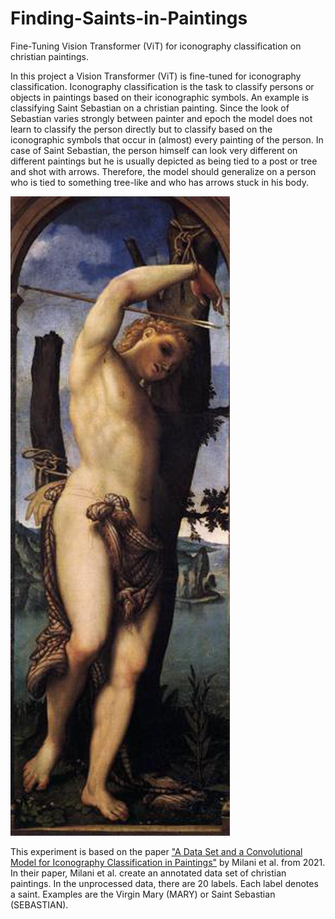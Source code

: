 # Finding-Saints-in-Paintings
Fine-Tuning Vision Transformer (ViT) for iconography classification on christian paintings.


In this project a Vision Transformer (ViT) is fine-tuned for iconography classification. Iconography classification is the task to classify persons or objects in paintings based on their iconographic symbols. An example is classifying Saint Sebastian on a christian painting. Since the look of Sebastian varies strongly between painter and epoch the model does not learn to classify the person directly but to classify based on the iconographic symbols that occur in (almost) every painting of the person. In case of Saint Sebastian, the person himself can look very different on different paintings but he is usually depicted as being tied to a post or tree and shot with arrows. Therefore, the model should generalize on a person who is tied to something tree-like and who has arrows stuck in his body.

![](https://github.com/SamiNenno/Finding-Saints-in-Paintings/blob/main/Images/Sebastian_1.jpg)


This experiment is based on the paper ["A Data Set and a Convolutional Model for Iconography Classification in Paintings"](https://dl.acm.org/doi/10.1145/3458885) by Milani et al. from 2021.
In their paper, Milani et al. create an annotated data set of christian paintings. In the unprocessed data, there are 20 labels. Each label denotes a saint. Examples are the Virgin Mary (MARY) or Saint Sebastian (SEBASTIAN).

